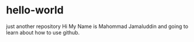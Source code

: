 # hello-world
just another repository
Hi 
My Name is Mahommad Jamaluddin and going to learn about how to use github.
